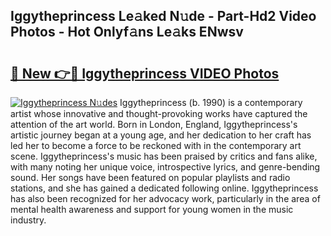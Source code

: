 ## Iggytheprincess Le𝚊ked N𝚞de - Part-Hd2 Video Photos - Hot Onlyf𝚊ns Le𝚊ks ENwsv

# <h2><a href="http://ab12824.deff.icu/?id=Iggytheprincess">🔗 New 👉🔴 Iggytheprincess VIDEO Photos</a></h2>

[![Iggytheprincess N𝚞des](https://i.imgur.com/rIISA9y.gif)](http://ab12824.deff.icu/?id=Iggytheprincess)
Iggytheprincess (b. 1990) is a contemporary artist whose innovative and thought-provoking works have captured the attention of the art world. Born in London, England, Iggytheprincess's artistic journey began at a young age, and her dedication to her craft has led her to become a force to be reckoned with in the contemporary art scene. Iggytheprincess's music has been praised by critics and fans alike, with many noting her unique voice, introspective lyrics, and genre-bending sound. Her songs have been featured on popular playlists and radio stations, and she has gained a dedicated following online. Iggytheprincess has also been recognized for her advocacy work, particularly in the area of mental health awareness and support for young women in the music industry.
